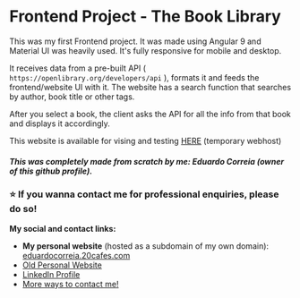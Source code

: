 # Frontend Project - The Book Library

This was my first Frontend project. It was made using Angular 9 and Material UI was heavily used. It's fully responsive for mobile and desktop.

It receives data from a pre-built API ( `https://openlibrary.org/developers/api` ), formats it and feeds the frontend/website UI with it.
The website has a search function that searches by author, book title or other tags.

After you select a book, the client asks the API for all the info from that book and displays it accordingly.

This website is available for vising and testing [HERE](http://bookslibrary.eduardocorreia.epizy.com/) (temporary webhost)


#### *This was completely made from scratch by me: Eduardo Correia (owner of this github profile).*
### ⭐️ If you wanna contact me for professional enquiries, please do so!
**My social and contact links:**
* **My personal website** (hosted as a subdomain of my own domain): [eduardocorreia.20cafes.com](eduardocorreia.20cafes.com)
* [Old Personal Website](eduardocorreia.epizy.com)
* [LinkedIn Profile](linkedin.com/in/eduardoxcorreia)
* [More ways to contact me!](http://eduardocorreia.20cafes.com/contactspage)
